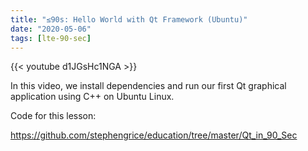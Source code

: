 ```yaml
---
title: "≤90s: Hello World with Qt Framework (Ubuntu)"
date: "2020-05-06"
tags: [lte-90-sec]
---
```


{{< youtube d1JGsHc1NGA >}}

In this video, we install dependencies and run our first Qt graphical application using C++ on Ubuntu Linux.

Code for this lesson:

<https://github.com/stephengrice/education/tree/master/Qt_in_90_Sec>